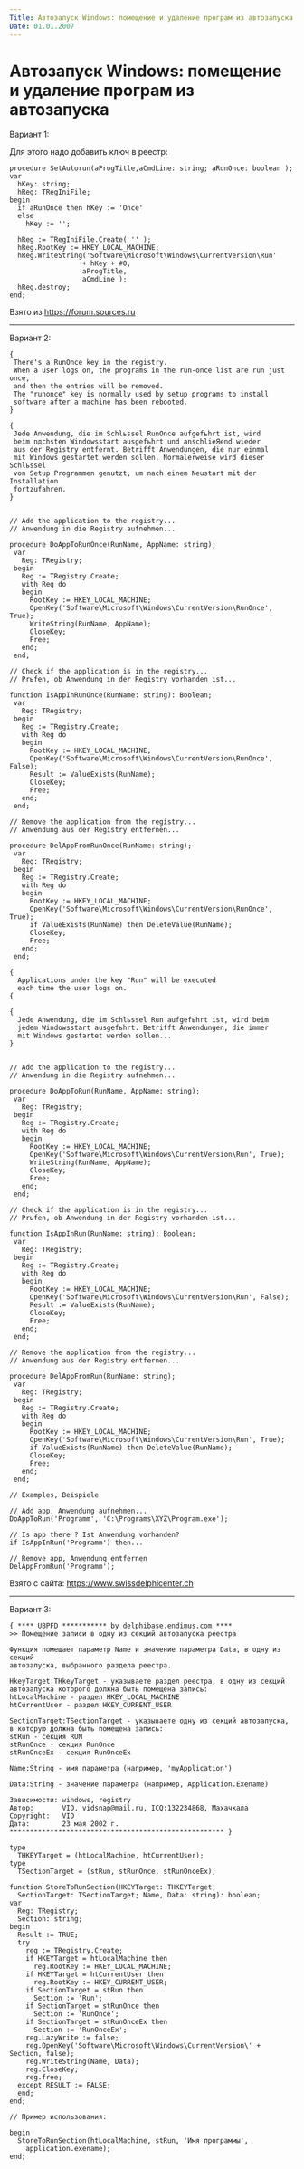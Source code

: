 ```yaml
---
Title: Автозапуск Windows: помещение и удаление програм из автозапуска
Date: 01.01.2007
---
```



Автозапуск Windows: помещение и удаление програм из автозапуска
===============================================================

Вариант 1:

Для этого надо добавить ключ в реестр:

    procedure SetAutorun(aProgTitle,aCmdLine: string; aRunOnce: boolean ); 
    var 
      hKey: string; 
      hReg: TRegIniFile; 
    begin 
      if aRunOnce then hKey := 'Once' 
      else 
        hKey := ''; 
     
      hReg := TRegIniFile.Create( '' ); 
      hReg.RootKey := HKEY_LOCAL_MACHINE; 
      hReg.WriteString('Software\Microsoft\Windows\CurrentVersion\Run' 
                      + hKey + #0, 
                      aProgTitle, 
                      aCmdLine ); 
      hReg.destroy; 
    end;

Взято из <https://forum.sources.ru>

------------------------------------------------------------------------
Вариант 2:


    { 
     There's a RunOnce key in the registry. 
     When a user logs on, the programs in the run-once list are run just once, 
     and then the entries will be removed. 
     The "runonce" key is normally used by setup programs to install 
     software after a machine has been rebooted. 
    }
     
    { 
     Jede Anwendung, die im Schlьssel RunOnce aufgefьhrt ist, wird 
     beim nдchsten Windowsstart ausgefьhrt und anschlieЯend wieder 
     aus der Registry entfernt. Betrifft Anwendungen, die nur einmal 
     mit Windows gestartet werden sollen. Normalerweise wird dieser Schlьssel 
     von Setup Programmen genutzt, um nach einem Neustart mit der Installation 
     fortzufahren. 
    }
     
     
    // Add the application to the registry... 
    // Anwendung in die Registry aufnehmen... 
     
    procedure DoAppToRunOnce(RunName, AppName: string);
     var
       Reg: TRegistry;
     begin
       Reg := TRegistry.Create;
       with Reg do
       begin
         RootKey := HKEY_LOCAL_MACHINE;
         OpenKey('Software\Microsoft\Windows\CurrentVersion\RunOnce', True);
         WriteString(RunName, AppName);
         CloseKey;
         Free;
       end;
     end;
     
    // Check if the application is in the registry... 
    // Prьfen, ob Anwendung in der Registry vorhanden ist... 
     
    function IsAppInRunOnce(RunName: string): Boolean;
     var
       Reg: TRegistry;
     begin
       Reg := TRegistry.Create;
       with Reg do
       begin
         RootKey := HKEY_LOCAL_MACHINE;
         OpenKey('Software\Microsoft\Windows\CurrentVersion\RunOnce', False);
         Result := ValueExists(RunName);
         CloseKey;
         Free;
       end;
     end;
     
    // Remove the application from the registry... 
    // Anwendung aus der Registry entfernen... 
     
    procedure DelAppFromRunOnce(RunName: string);
     var
       Reg: TRegistry;
     begin
       Reg := TRegistry.Create;
       with Reg do
       begin
         RootKey := HKEY_LOCAL_MACHINE;
         OpenKey('Software\Microsoft\Windows\CurrentVersion\RunOnce', True);
         if ValueExists(RunName) then DeleteValue(RunName);
         CloseKey;
         Free;
       end;
     end;
     
    { 
      Applications under the key "Run" will be executed 
      each time the user logs on. 
    { 
     
    { 
      Jede Anwendung, die im Schlьssel Run aufgefьhrt ist, wird beim 
      jedem Windowsstart ausgefьhrt. Betrifft Anwendungen, die immer 
      mit Windows gestartet werden sollen... 
    }
     
     
    // Add the application to the registry... 
    // Anwendung in die Registry aufnehmen... 
     
    procedure DoAppToRun(RunName, AppName: string);
     var
       Reg: TRegistry;
     begin
       Reg := TRegistry.Create;
       with Reg do
       begin
         RootKey := HKEY_LOCAL_MACHINE;
         OpenKey('Software\Microsoft\Windows\CurrentVersion\Run', True);
         WriteString(RunName, AppName);
         CloseKey;
         Free;
       end;
     end;
     
    // Check if the application is in the registry... 
    // Prьfen, ob Anwendung in der Registry vorhanden ist... 
     
    function IsAppInRun(RunName: string): Boolean;
     var
       Reg: TRegistry;
     begin
       Reg := TRegistry.Create;
       with Reg do
       begin
         RootKey := HKEY_LOCAL_MACHINE;
         OpenKey('Software\Microsoft\Windows\CurrentVersion\Run', False);
         Result := ValueExists(RunName);
         CloseKey;
         Free;
       end;
     end;
     
    // Remove the application from the registry... 
    // Anwendung aus der Registry entfernen... 
     
    procedure DelAppFromRun(RunName: string);
     var
       Reg: TRegistry;
     begin
       Reg := TRegistry.Create;
       with Reg do
       begin
         RootKey := HKEY_LOCAL_MACHINE;
         OpenKey('Software\Microsoft\Windows\CurrentVersion\Run', True);
         if ValueExists(RunName) then DeleteValue(RunName);
         CloseKey;
         Free;
       end;
     end;
     
    // Examples, Beispiele 
    
    // Add app, Anwendung aufnehmen... 
    DoAppToRun('Programm', 'C:\Programs\XYZ\Program.exe');
     
    // Is app there ? Ist Anwendung vorhanden? 
    if IsAppInRun('Programm') then...
     
    // Remove app, Anwendung entfernen 
    DelAppFromRun('Programm');

Взято с сайта: <https://www.swissdelphicenter.ch>

------------------------------------------------------------------------
Вариант 3:


    { **** UBPFD *********** by delphibase.endimus.com ****
    >> Помещение записи в одну из секций автозапуска реестра
     
    Функция помещает параметр Name и значение параметра Data, в одну из секций
    автозапуска, выбранного раздела реестра.
     
    HkeyTarget:THkeyTarget - указываете раздел реестра, в одну из секций
    автозапуска которого должна быть помещена запись:
    htLocalMachine - раздел HKEY_LOCAL_MACHINE
    htCurrentUser - раздел HKEY_CURRENT_USER
     
    SectionTarget:TSectionTarget - указываете одну из секций автозапуска,
    в которую должна быть помещена запись:
    stRun - секция RUN
    stRunOnce - секция RunOnce
    stRunOnceEx - секция RunOnceEx
     
    Name:String - имя параметра (например, 'myApplication')
     
    Data:String - значение параметра (например, Application.Exename)
     
    Зависимости: windows, registry
    Автор:       VID, vidsnap@mail.ru, ICQ:132234868, Махачкала
    Copyright:   VID
    Дата:        23 мая 2002 г.
    ***************************************************** }
     
    type
      THKEYTarget = (htLocalMachine, htCurrentUser);
    type
      TSectionTarget = (stRun, stRunOnce, stRunOnceEx);
     
    function StoreToRunSection(HKEYTarget: THKEYTarget;
      SectionTarget: TSectionTarget; Name, Data: string): boolean;
    var
      Reg: TRegistry;
      Section: string;
    begin
      Result := TRUE;
      try
        reg := TRegistry.Create;
        if HKEYTarget = htLocalMachine then
          reg.RootKey := HKEY_LOCAL_MACHINE;
        if HKEYTarget = htCurrentUser then
          reg.RootKey := HKEY_CURRENT_USER;
        if SectionTarget = stRun then
          Section := 'Run';
        if SectionTarget = stRunOnce then
          Section := 'RunOnce';
        if SectionTarget = stRunOnceEx then
          Section := 'RunOnceEx';
        reg.LazyWrite := false;
        reg.OpenKey('Software\Microsoft\Windows\CurrentVersion\' + Section, false);
        reg.WriteString(Name, Data);
        reg.CloseKey;
        reg.free;
      except RESULT := FALSE;
      end;
    end;
     
    // Пример использования:
     
    begin
      StoreToRunSection(htLocalMachine, stRun, 'Имя программы',
        application.exename);
    end;
